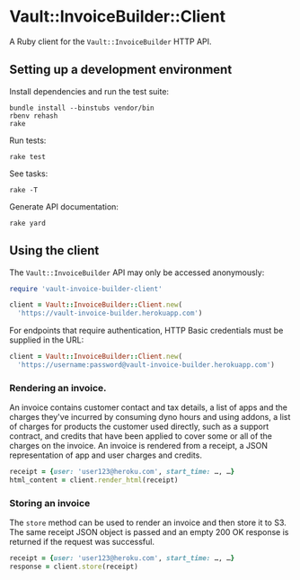 # Vault::InvoiceBuilder::Client

A Ruby client for the `Vault::InvoiceBuilder` HTTP API.

## Setting up a development environment

Install dependencies and run the test suite:

    bundle install --binstubs vendor/bin
    rbenv rehash
    rake

Run tests:

    rake test

See tasks:

    rake -T

Generate API documentation:

    rake yard

## Using the client

The `Vault::InvoiceBuilder` API may only be accessed anonymously:

```ruby
require 'vault-invoice-builder-client'

client = Vault::InvoiceBuilder::Client.new(
  'https://vault-invoice-builder.herokuapp.com')
```

For endpoints that require authentication, HTTP Basic credentials must
be supplied in the URL:

```ruby
client = Vault::InvoiceBuilder::Client.new(
  'https://username:password@vault-invoice-builder.herokuapp.com')
```

### Rendering an invoice.

An invoice contains customer contact and tax details, a list of apps
and the charges they've incurred by consuming dyno hours and using
addons, a list of charges for products the customer used directly,
such as a support contract, and credits that have been applied to
cover some or all of the charges on the invoice.  An invoice is
rendered from a receipt, a JSON representation of app and user charges
and credits.

```ruby
receipt = {user: 'user123@heroku.com', start_time: …, …}
html_content = client.render_html(receipt)
```

### Storing an invoice
The `store` method can be used to render an invoice and then store it
to S3.  The same receipt JSON object is passed and an empty 200 OK
response is returned if the request was successful.

```ruby
receipt = {user: 'user123@heroku.com', start_time: …, …}
response = client.store(receipt)
```
